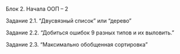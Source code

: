 Блок 2. Начала ООП – 2

Задание 2.1. “Двусвязный список” или “дерево”

Задание 2.2. “Добиться ошибок 9 разных типов и их выловить.”

Задание 2.3. “Максимально обобщенная сортировка”
